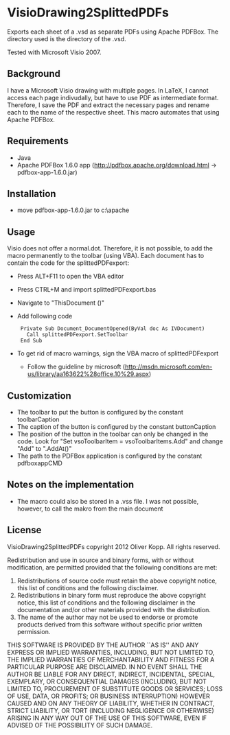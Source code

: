 VisioDrawing2SplittedPDFs
=========================

Exports each sheet of a .vsd as separate PDFs using Apache PDFBox.
The directory used is the directory of the .vsd.

Tested with Microsoft Visio 2007.

Background
----------
I have a Microsoft Visio drawing with multiple pages.
In LaTeX, I cannot access each page indivudally, but have to use PDF
as intermediate format. Therefore, I save the PDF and extract the
necessary pages and rename each to the name of the respective sheet.
This macro automates that using Apache PDFBox.

Requirements
------------
 * Java
 * Apache PDFBox 1.6.0 app (http://pdfbox.apache.org/download.html -> pdfbox-app-1.6.0.jar)

Installation
------------
 * move pdfbox-app-1.6.0.jar to c:\apache

Usage
-----
Visio does not offer a normal.dot. Therefore, it is not possible, to add the 
macro permanently to the toolbar (using VBA). Each document has to contain the
code for the splittedPDFexport:

 * Press ALT+F11 to open the VBA editor
 * Press CTRL+M and import splittedPDFexport.bas
 * Navigate to "ThisDocument (<document name>)"
 * Add following code
 
        Private Sub Document_DocumentOpened(ByVal doc As IVDocument)
          Call splittedPDFexport.SetToolbar
        End Sub 
    
 * To get rid of macro warnings, sign the VBA macro of splittedPDFexport
   * Follow the guideline by microsoft (http://msdn.microsoft.com/en-us/library/aa163622%28office.10%29.aspx)

Customization
-------------
 * The toolbar to put the button is configured by the constant toolbarCaption
 * The caption of the button is configured by the constant buttonCaption
 * The position of the button in the toolbar can only be changed in the code.
   Look for "Set vsoToolbarItem = vsoToolbarItems.Add" and change "Add" to ".AddAt(<position>)"
 * The path to the PDFBox application is configured by the constant pdfboxappCMD
   
Notes on the implementation
---------------------------
 * The macro could also be stored in a .vss file. I was not possible, however,
   to call the makro from the main document
   
License
-------
VisioDrawing2SplittedPDFs
  copyright 2012 Oliver Kopp. All rights reserved.

Redistribution and use in source and binary forms, with or without modification, are permitted provided that the following conditions are met:

   1. Redistributions of source code must retain the above copyright notice, this list of conditions and the following disclaimer.
   2. Redistributions in binary form must reproduce the above copyright notice, this list of conditions and the following disclaimer in the documentation and/or other materials provided with the distribution.
   3. The name of the author may not be used to endorse or promote products derived from this software without specific prior written permission.

THIS SOFTWARE IS PROVIDED BY THE AUTHOR ``AS IS'' AND ANY EXPRESS OR IMPLIED WARRANTIES, INCLUDING, BUT NOT LIMITED TO, THE IMPLIED WARRANTIES OF MERCHANTABILITY AND FITNESS FOR A PARTICULAR PURPOSE ARE DISCLAIMED. IN NO EVENT SHALL THE AUTHOR BE LIABLE FOR ANY DIRECT, INDIRECT, INCIDENTAL, SPECIAL, EXEMPLARY, OR CONSEQUENTIAL DAMAGES (INCLUDING, BUT NOT LIMITED TO, PROCUREMENT OF SUBSTITUTE GOODS OR SERVICES; LOSS OF USE, DATA, OR PROFITS; OR BUSINESS INTERRUPTION) HOWEVER CAUSED AND ON ANY THEORY OF LIABILITY, WHETHER IN CONTRACT, STRICT LIABILITY, OR TORT (INCLUDING NEGLIGENCE OR OTHERWISE) ARISING IN ANY WAY OUT OF THE USE OF THIS SOFTWARE, EVEN IF ADVISED OF THE POSSIBILITY OF SUCH DAMAGE.

